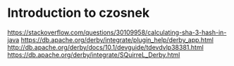 # Introduction to czosnek

https://stackoverflow.com/questions/30109958/calculating-sha-3-hash-in-java
https://db.apache.org/derby/integrate/plugin_help/derby_app.html
http://db.apache.org/derby/docs/10.1/devguide/tdevdvlp38381.html
https://db.apache.org/derby/integrate/SQuirreL_Derby.html

